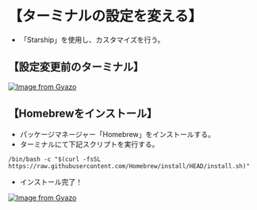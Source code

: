 # 【ターミナルの設定を変える】  
- 「Starship」を使用し、カスタマイズを行う。  

## 【設定変更前のターミナル】  

[![Image from Gyazo](https://i.gyazo.com/9ce7791b1a8bccace07c62d4ca9ba38d.png)](https://gyazo.com/9ce7791b1a8bccace07c62d4ca9ba38d)

## 【Homebrewをインストール】  
- パッケージマネージャー「Homebrew」をインストールする。  
- ターミナルにて下記スクリプトを実行する。  

```
/bin/bash -c "$(curl -fsSL https://raw.githubusercontent.com/Homebrew/install/HEAD/install.sh)"
```

- インストール完了！  

[![Image from Gyazo](https://i.gyazo.com/702d2fc5e8b12ad3c8da0d5ef2fdace9.png)](https://gyazo.com/702d2fc5e8b12ad3c8da0d5ef2fdace9)

